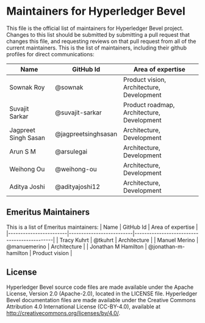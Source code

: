 # Maintainers for Hyperledger Bevel

This file is the official list of maintainers for Hyperledger Bevel project.
Changes to this list should be submitted by submitting a pull request that changes this file, and requesting reviews on that pull request from all of the current maintainers.
This is the list of maintainers, including their github profiles for direct communications:

|          Name          |     GitHub Id            |       Area of expertise                     |
|------------------------|--------------------------|---------------------------------------------|
| Sownak Roy             | @sownak                  | Product vision, Architecture, Development   |
| Suvajit Sarkar         | @suvajit-sarkar          | Product roadmap, Architecture, Development  |
| Jagpreet Singh Sasan   | @jagpreetsinghsasan      | Architecture, Development                   |
| Arun S M               | @arsulegai               | Architecture, Development                   |
| Weihong Ou             | @weihong-ou              | Architecture, Development                   |
| Aditya Joshi           | @adityajoshi12           | Architecture, Development                   |

## Emeritus Maintainers

This is a list of Emeritus maintainers:
|          Name          |     GitHub Id            |       Area of expertise                     |
|------------------------|--------------------------|---------------------------------------------|
| Tracy Kuhrt            | @tkuhrt                  | Architecture                                |
| Manuel Merino          | @manuemerino             | Architecture                                |
| Jonathan M Hamilton    | @jonathan-m-hamilton     | Product vision                              |

## License <a name="license"></a>
Hyperledger Bevel source code files are made available under the Apache License, Version 2.0 (Apache-2.0), located in the LICENSE file. Hyperledger Bevel documentation files are made available under the Creative Commons Attribution 4.0 International License (CC-BY-4.0), available at http://creativecommons.org/licenses/by/4.0/.

